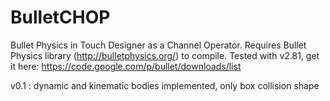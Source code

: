 BulletCHOP
==========

Bullet Physics in Touch Designer as a Channel Operator.
Requires Bullet Physics library (http://bulletphysics.org/) to compile.
Tested with v2.81, get it here: https://code.google.com/p/bullet/downloads/list

v0.1 : dynamic and kinematic bodies implemented, only box collision shape